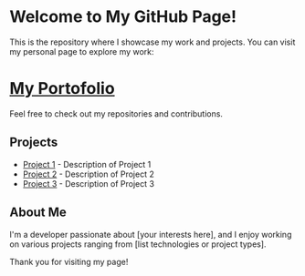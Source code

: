 # Welcome to My GitHub Page!

This is the repository where I showcase my work and projects. You can visit my personal page to explore my work:

# [My Portofolio](https://chriskap05.github.io)

Feel free to check out my repositories and contributions.

## Projects

- [Project 1](https://github.com/Chriskap05/project1) - Description of Project 1
- [Project 2](https://github.com/Chriskap05/project2) - Description of Project 2
- [Project 3](https://github.com/Chriskap05/project3) - Description of Project 3

## About Me

I'm a developer passionate about [your interests here], and I enjoy working on various projects ranging from [list technologies or project types]. 

Thank you for visiting my page!

